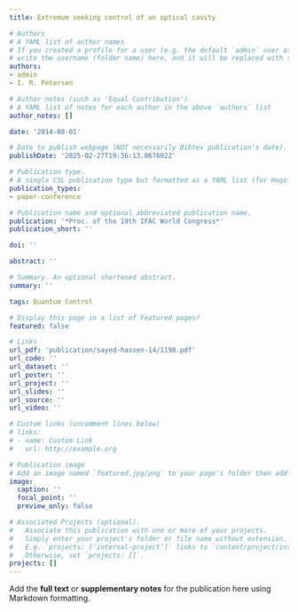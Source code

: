 ```yaml
---
title: Extremum seeking control of an optical cavity

# Authors
# A YAML list of author names
# If you created a profile for a user (e.g. the default `admin` user at `content/authors/admin/`), 
# write the username (folder name) here, and it will be replaced with their full name and linked to their profile.
authors:
- admin
- I. R. Petersen

# Author notes (such as 'Equal Contribution')
# A YAML list of notes for each author in the above `authors` list
author_notes: []

date: '2014-08-01'

# Date to publish webpage (NOT necessarily Bibtex publication's date).
publishDate: '2025-02-27T19:36:13.067602Z'

# Publication type.
# A single CSL publication type but formatted as a YAML list (for Hugo requirements).
publication_types:
- paper-conference

# Publication name and optional abbreviated publication name.
publication: '*Proc. of the 19th IFAC World Congress*'
publication_short: ''

doi: ''

abstract: ''

# Summary. An optional shortened abstract.
summary: ''

tags: Quantum Control

# Display this page in a list of Featured pages?
featured: false

# Links
url_pdf: 'publication/sayed-hassen-14/1198.pdf'
url_code: ''
url_dataset: ''
url_poster: ''
url_project: ''
url_slides: ''
url_source: ''
url_video: ''

# Custom links (uncomment lines below)
# links:
# - name: Custom Link
#   url: http://example.org

# Publication image
# Add an image named `featured.jpg/png` to your page's folder then add a caption below.
image:
  caption: ''
  focal_point: ''
  preview_only: false

# Associated Projects (optional).
#   Associate this publication with one or more of your projects.
#   Simply enter your project's folder or file name without extension.
#   E.g. `projects: ['internal-project']` links to `content/project/internal-project/index.md`.
#   Otherwise, set `projects: []`.
projects: []
---
```


Add the **full text** or **supplementary notes** for the publication here using Markdown formatting.
